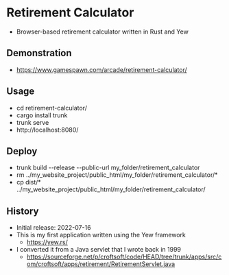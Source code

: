 # Retirement Calculator

- Browser-based retirement calculator written in Rust and Yew

## Demonstration

- https://www.gamespawn.com/arcade/retirement-calculator/

## Usage

- cd retirement-calculator/
- cargo install trunk
- trunk serve
- http://localhost:8080/

## Deploy

- trunk build --release --public-url my_folder/retirement_calculator
- rm ../my_website_project/public_html/my_folder/retirement_calculator/*
- cp dist/* ../my_website_project/public_html/my_folder/retirement_calculator/

## History

- Initial release: 2022-07-16
- This is my first application written using the Yew framework
  - https://yew.rs/
- I converted it from a Java servlet that I wrote back in 1999
  - https://sourceforge.net/p/croftsoft/code/HEAD/tree/trunk/apps/src/com/croftsoft/apps/retirement/RetirementServlet.java
